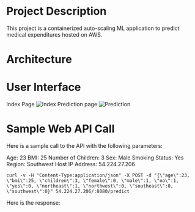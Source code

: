 # Project Description
This project is a containerized auto-scaling ML application to predict medical expenditures hosted on AWS. 

# Architecture

# User Interface 
Index Page
![Index](https://raw.githubusercontent.com/joekrinke15/MLModelDeployment/master/UI.PNG)
Prediction page
![Prediction](https://raw.githubusercontent.com/joekrinke15/MLModelDeployment/master/SampleOutput.PNG)
# Sample Web API Call

Here is a sample call to the API with the following parameters:

Age: 23
BMI: 25
Number of Children: 3
Sex: Male
Smoking Status: Yes
Region: Southwest
Host IP Address: 54.224.27.206

```
curl -v -H "Content-Type:application/json" -X POST -d "{\"age\":23, \"bmi\":25, \"children\":3, \"female\":0, \"male\":1, \"no\":1, \"yes\":0, \"northeast\":1, \"northwest\":0, \"southeast\":0, \"southwest\":0}" 54.224.27.206/:8080/predict
```

Here is the response:
```
```
